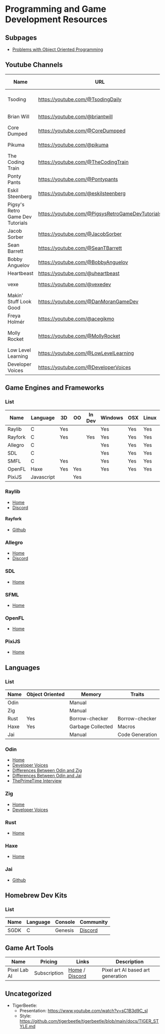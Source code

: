 # Programming and Game Development Resources

## Subpages

- [Problems with Object Oriented Programming](./Problems_With_Object_Oriented_Programming.md)

## Youtube Channels

| Name                             | URL                                              | Languages     | Type                            | Engine / Framework |
| -------------------------------- | ------------------------------------------------ | ------------- | ------------------------------- | ------------------ |
| Tsoding                          | https://youtube.com/@TsodingDaily                | C / Jai / Uxn | Game / Sandbox / Low Level      |                    |
| Brian Will                       | https://youtube.com/@briantwill                  | C / C# / Go   | Game / Sandbox                  | Unity              |
| Core Dumped                      | https://youtube.com/@CoreDumpped                 | Rust          | Algorithm                       |                    |
| Pikuma                           | https://youtube.com/@pikuma                      | C             | Game / Low Level                | OpenGL             |
| The Coding Train                 | https://youtube.com/@TheCodingTrain              | Javasscript   | Game / Sandbox / Algorithm      |                    |
| Ponty Pants                      | https://youtube.com/@Pontypants                  |               | Game                            | Unity              |
| Eskil Steenberg                  | https://youtube.com/@eskilsteenberg              | C             | Low Level                       |                    |
| Pigsy's Retro Game Dev Tutorials | https://youtube.com/@PigsysRetroGameDevTutorials | C             | Game / Homebrew                 | SGDK               |
| Jacob Sorber                     | https://youtube.com/@JacobSorber                 | C             | Low Level                       |                    |
| Sean Barrett                     | https://youtube.com/@SeanTBarrett                | C             | Low Level                       |                    |
| Bobby Anguelov                   | https://youtube.com/@BobbyAnguelov               |               | Game / Architecture             |                    |
| Heartbeast                       | https://youtube.com/@uheartbeast                 | GDScript      | Game                            | Godot              |
| vexe                             | https://youtube.com/@vexedev                     | C++ / C#      | Game                            | Unity / Unreal     |
| Makin' Stuff Look Good           | https://youtube.com/@DanMoranGameDev             | HLSL          | Game                            | Unity              |
| Freya Holmér                     | https://youtube.com/@acegikmo                    | HLSL          | Game                            | Unity              |
| Molly Rocket                     | https://youtube.com/@MollyRocket                 | C             | Game / Architecture / Low Level |                    |
| Low Level Learning               | https://youtube.com/@LowLevelLearning            | Varied        | Low Level                       |                    |
| Developer Voices                 | https://youtube.com/@DeveloperVoices             | Varied        | Languages                       |                    |

## Game Engines and Frameworks

### List

| Name    | Language   | 3D  | OO  | In Dev | Windows | OSX | Linux | Android | iOS | HTML5 | OpenGL | Metal |
| ------- | ---------- | --- | --- | ------ |-------- | --- | ----- | ------- | --- | ----- | ------ | ----- |
| Raylib  | C          | Yes |     |        | Yes     | Yes | Yes   | Yes     | Yes | Yes   | Yes    |       |
| Rayfork | C          | Yes |     | Yes    | Yes     | Yes | Yes   | Yes     | Yes |       |        |       |
| Allegro | C          |     |     |        | Yes     | Yes | Yes   | Yes     | Yes |       |        |       |
| SDL     | C          |     |     |        | Yes     | Yes | Yes   | Yes     | Yes |       |        |       |
| SMFL    | C          | Yes |     |        | Yes     | Yes | Yes   |         |     |       |        |       |
| OpenFL  | Haxe       | Yes | Yes |        | Yes     | Yes | Yes   | Yes     | Yes | Yes   |        |       |
| PixiJS  | Javascript |     | Yes |        |         |     |       |         |     | Yes   |        |       |

### Raylib

- [Home](https://www.raylib.com)
- [Discord](https://discord.gg/raylib) 

#### Rayfork

- [Github](https://github.com/SasLuca/rayfork/tree/rayfork-0.9)

### Allegro

- [Home](https://liballeg.org)
- [Discord](https://discord.gg/Eucgp6FH)

### SDL

- [Home](https://www.libsdl.org)

### SFML

- [Home](https://www.sfml-dev.org)

### OpenFL

- [Home](https://www.openfl.org)

### PixiJS

- [Home](https://pixijs.com)

## Languages

### List

| Name | Object Oriented | Memory            | Traits          |
| ---- | --------------- | ----------------- | --------------- |
| Odin |                 | Manual            |                 |
| Zig  |                 | Manual            |                 |
| Rust | Yes             | Borrow-checker    | Borrow-checker  |
| Haxe | Yes             | Garbage Collected | Macros          |
| Jai  |                 | Manual            | Code Generation |

### Odin

- [Home](https://odin-lang.org)
- [Developer Voices](https://www.youtube.com/watch?v=aKYdj0f1iQI)
- [Differences Between Odin and Zig](https://www.youtube.com/watch?v=tgxtk2OeLwM)
- [Differences Between Odin and Jai](https://www.youtube.com/watch?v=M763xHjsPk4)
- [ThePrimeTime Interview](https://www.youtube.com/watch?v=nVa9mgRcVPs)

### Zig

- [Home](https://ziglang.org)
- [Developer Voices](https://www.youtube.com/watch?v=5_oqWE9otaE)

### Rust

- [Home](https://www.rust-lang.org)

### Haxe

- [Home](https://haxe.org)

### Jai

- [Github](https://github.com/BSVino/JaiPrimer/blob/master/JaiPrimer.md)

## Homebrew Dev Kits

### List

| Name    | Language   | Console | Community                              |
| ------- | ---------- | ------- | -------------------------------------- |
| SGDK    | C          | Genesis | [Discord](https://discord.gg/pMnfwQjd) |

## Game Art Tools

| Name         | Pricing      | Links                                                                              | Description                       |
| ------------ | ------------ | ---------------------------------------------------------------------------------- | --------------------------------- |
| Pixel Lab AI | Subscription | [Home](https://www.pixellab.ai) / [Discord](https://discord.com/invite/pBeyTBF8T7) | Pixel art AI based art generation |

## Uncategorized

- TigerBeetle:
    - Presentation: https://www.youtube.com/watch?v=sC1B3d9C_sI
    - Style: https://github.com/tigerbeetle/tigerbeetle/blob/main/docs/TIGER_STYLE.md